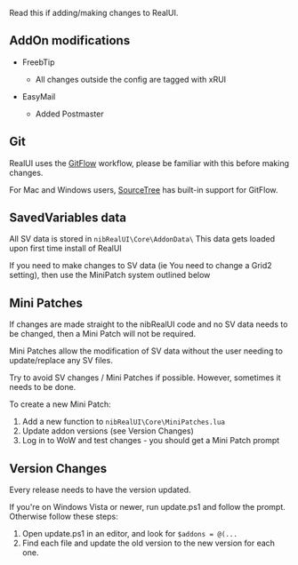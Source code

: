 Read this if adding/making changes to RealUI.

AddOn modifications
-------------------

  - FreebTip
    - All changes outside the config are tagged with xRUI

  - EasyMail
    - Added Postmaster



Git
---

RealUI uses the [GitFlow](http://danielkummer.github.io/git-flow-cheatsheet/) workflow, please be familiar with this before making changes.

For Mac and Windows users, [SourceTree](http://www.sourcetreeapp.com/) has built-in support for GitFlow.



SavedVariables data
-------------------

All SV data is stored in `nibRealUI\Core\AddonData\`
This data gets loaded upon first time install of RealUI

If you need to make changes to SV data (ie You need to change a Grid2 setting), then use the MiniPatch system outlined below



Mini Patches
------------

If changes are made straight to the nibRealUI code and no SV data needs to be changed, then a Mini Patch will not be required.

Mini Patches allow the modification of SV data without the user needing to update/replace any SV files.

Try to avoid SV changes / Mini Patches if possible. However, sometimes it needs to be done.


To create a new Mini Patch:
  1. Add a new function to `nibRealUI\Core\MiniPatches.lua`
  2. Update addon versions (see Version Changes)
  3. Log in to WoW and test changes - you should get a Mini Patch prompt



Version Changes
---------------

Every release needs to have the version updated.

If you're on Windows Vista or newer, run update.ps1 and follow the prompt. Otherwise follow these steps:
  1. Open update.ps1 in an editor, and look for `$addons = @(...`
  2. Find each file and update the old version to the new version for each one.
